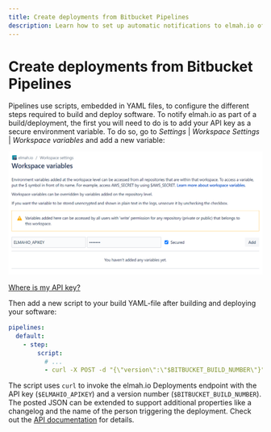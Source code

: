 ```yaml
---
title: Create deployments from Bitbucket Pipelines
description: Learn how to set up automatic notifications to elmah.io of new deployments from Bitbucket Pipelines. Monitor new errors every time you release.
---
```


# Create deployments from Bitbucket Pipelines

Pipelines use scripts, embedded in YAML files, to configure the different steps required to build and deploy software. To notify elmah.io as part of a build/deployment, the first you will need to do is to add your API key as a secure environment variable. To do so, go to *Settings* | *Workspace Settings* | *Workspace variables* and add a new variable:

![Add environment variable](images/pipelines-environment-variable-v2.png)

[Where is my API key?](where-is-my-api-key.md)

Then add a new script to your build YAML-file after building and deploying your software:

```yaml
pipelines:
  default:
    - step:
        script:
          # ...
          - curl -X POST -d "{\"version\":\"$BITBUCKET_BUILD_NUMBER\"}" -H "Content-Type:application/json" https://api.elmah.io/v3/deployments?api_key=$ELMAHIO_APIKEY
```

The script uses `curl` to invoke the elmah.io Deployments endpoint with the API key (`$ELMAHIO_APIKEY`) and a version number (`$BITBUCKET_BUILD_NUMBER`). The posted JSON can be extended to support additional properties like a changelog and the name of the person triggering the deployment. Check out the [API documentation](https://api.elmah.io/swagger/index.html) for details.